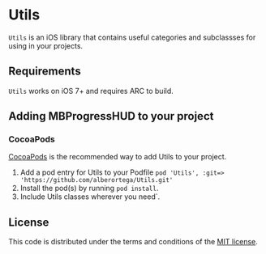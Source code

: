 # Utils

`Utils` is an iOS library that contains useful categories and subclassses for using in your projects.

## Requirements

`Utils` works on iOS 7+ and requires ARC to build.

## Adding MBProgressHUD to your project

### CocoaPods

[CocoaPods](http://cocoapods.org) is the recommended way to add Utils to your project.

1. Add a pod entry for Utils to your Podfile `pod 'Utils', :git=> 'https://github.com/alberortega/Utils.git'`
2. Install the pod(s) by running `pod install`.
3. Include Utils classes wherever you need`.

## License

This code is distributed under the terms and conditions of the [MIT license](LICENSE).
